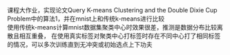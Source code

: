 课程大作业，实现论文Query K-means Clustering and the Double Dixie Cup Problem中的算法1，并在mnist上和传统k-means进行比较  
使用传统k-means计算mnist数据集聚类中心时效果很差，推测是数据分布比较离散且相互重叠，
在使用真实标签对聚类中心打标签时存在不同中心打了相同标签的情况，可以多次训练直到无冲突或初始选点上下功夫